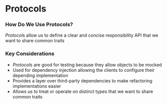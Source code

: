 # Protocols
### How Do We Use Protocols?
*Protocol*s allow us to define a clear and concise responsibility API that we want to share common traits

### Key Considerations
* *Protocol*s are good for testing because they allow objects to be mocked
* Used for dependency injection allowing the clients to configure their depending implementation
* Provides a layer over third-party dependencies to make refactoring implementations easier
* Allows us to treat or operate on distinct types that we want to share common traits 
